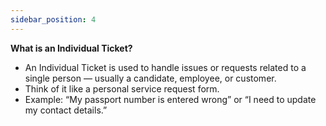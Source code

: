 ```yaml
---
sidebar_position: 4
---
```


**What is an Individual Ticket?**
- An Individual Ticket is used to handle issues or requests related to a single person — usually a candidate, employee, or customer.
- Think of it like a personal service request form.
- Example: “My passport number is entered wrong” or “I need to update my contact details.”
